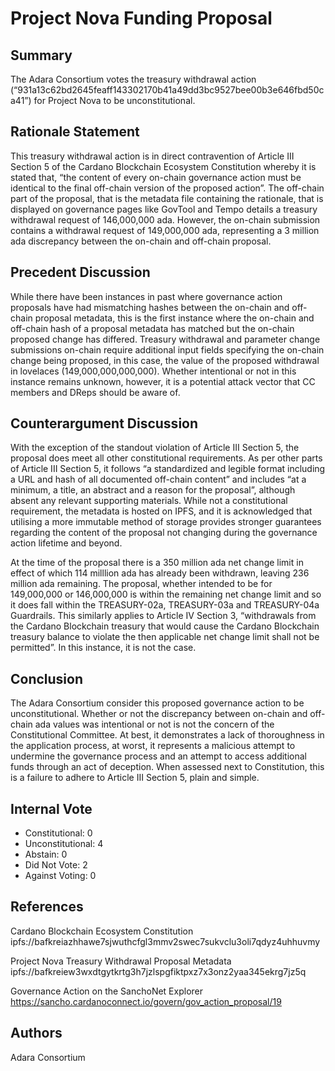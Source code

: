 # Project Nova Funding Proposal

## Summary 

The Adara Consortium votes the treasury withdrawal action (“931a13c62bd2645feaff143302170b41a49dd3bc9527bee00b3e646fbd50ca41”) for Project Nova to be unconstitutional.

## Rationale Statement

This treasury withdrawal action is in direct contravention of Article III Section 5 of the Cardano Blockchain Ecosystem Constitution whereby it is stated that, “the content of every on-chain governance action must be identical to the final off-chain version of the proposed action”. The off-chain part of the proposal, that is the metadata file containing the rationale, that is displayed on governance pages like GovTool and Tempo details a treasury withdrawal request of 146,000,000 ada. However, the on-chain submission contains a withdrawal request of 149,000,000 ada, representing a 3 million ada discrepancy between the on-chain and off-chain proposal.

## Precedent Discussion

While there have been instances in past where governance action proposals have had mismatching hashes between the on-chain and off-chain proposal metadata, this is the first instance where the on-chain and off-chain hash of a proposal metadata has matched but the on-chain proposed change has differed. Treasury withdrawal and parameter change submissions on-chain require additional input fields specifying the on-chain change being proposed, in this case, the value of the proposed withdrawal in lovelaces (149,000,000,000,000). Whether intentional or not in this instance remains unknown, however, it is a potential attack vector that CC members and DReps should be aware of.

## Counterargument Discussion

With the exception of the standout violation of Article III Section 5, the proposal does meet all other constitutional requirements. As per other parts of Article III Section 5, it follows “a standardized and legible format including a URL and hash of all documented off-chain content” and includes “at a minimum, a title, an abstract and a reason for the proposal”, although absent any relevant supporting materials. While not a constitutional requirement, the metadata is hosted on IPFS, and it is acknowledged that utilising a more immutable method of storage provides stronger guarantees regarding the content of the proposal not changing during the governance action lifetime and beyond.

At the time of the proposal there is a 350 million ada net change limit in effect of which 114 milllion ada has already been withdrawn, leaving 236 million ada remaining. The proposal, whether intended to be for 149,000,000 or 146,000,000 is within the remaining net change limit and so it does fall within the TREASURY-02a, TREASURY-03a and TREASURY-04a Guardrails. This similarly applies to Article IV Section 3, “withdrawals from the Cardano Blockchain treasury that would cause the Cardano Blockchain treasury balance to violate the then applicable net change limit shall not be permitted”. In this instance, it is not the case.

## Conclusion

The Adara Consortium consider this proposed governance action to be unconstitutional. Whether or not the discrepancy between on-chain and off-chain ada values was intentional or not is not the concern of the Constitutional Committee. At best, it demonstrates a lack of thoroughness in the application process, at worst, it represents a malicious attempt to undermine the governance process and an attempt to access additional funds through an act of deception. When assessed next to Constitution, this is a failure to adhere to Article III Section 5, plain and simple.

## Internal Vote

- Constitutional: 0
- Unconstitutional: 4
- Abstain: 0
- Did Not Vote: 2
- Against Voting: 0

## References

Cardano Blockchain Ecosystem Constitution
ipfs://bafkreiazhhawe7sjwuthcfgl3mmv2swec7sukvclu3oli7qdyz4uhhuvmy

Project Nova Treasury Withdrawal Proposal Metadata
ipfs://bafkreiew3wxdtgytkrtg3h7jzlspgfiktpxz7x3onz2yaa345ekrg7jz5q

Governance Action on the SanchoNet Explorer
https://sancho.cardanoconnect.io/govern/gov_action_proposal/19

## Authors

Adara Consortium

